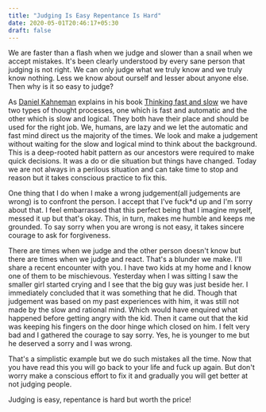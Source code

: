 ```yaml
---
title: "Judging Is Easy Repentance Is Hard"
date: 2020-05-01T20:46:17+05:30
draft: false
---
```



We are faster than a flash when we judge and slower than a snail when we accept mistakes. It's been clearly understood by every sane person that judging is not right. We can only judge what we truly know and we truly know nothing. Less we know about ourself and lesser about anyone else. Then why is it so easy to judge?

As [Daniel Kahneman](https://en.wikipedia.org/wiki/Daniel_Kahneman) explains in his book [Thinking fast and slow](https://www.youtube.com/watch?v=uqXVAo7dVRU) we have two types of thought processes, one which is fast and automatic and the other which is slow and logical. They both have their place and should be used for the right job. We, humans, are lazy and we let the automatic and fast mind direct us the majority of the times. We look and make a judgement without waiting for the slow and logical mind to think about the background. This is a deep-rooted habit pattern as our ancestors were required to make quick decisions. It was a do or die situation but things have changed. Today we are not always in a perilous situation and can take time to stop and reason but it takes conscious practice to fix this.

One thing that I do when I make a wrong judgement(all judgements are wrong) is to confront the person. I accept that I've fuck*d up and I'm sorry about that. I feel embarrassed that this perfect being that I imagine myself, messed it up but that's okay. This, in turn, makes me humble and keeps me grounded. To say sorry when you are wrong is not easy, it takes sincere courage to ask for forgiveness.

There are times when we judge and the other person doesn't know but there are times when we judge and react. That's a blunder we make. I'll share a recent encounter with you. I have two kids at my home and I know one of them to be mischievous. Yesterday when I was sitting I saw the smaller girl started crying and I see that the big guy was just beside her. I immediately concluded that it was something that he did. Though that judgement was based on my past experiences with him, it was still not made by the slow and rational mind. Which would have enquired what happened before getting angry with the kid. Then it came out that the kid was keeping his fingers on the door hinge which closed on him. I felt very bad and I gathered the courage to say sorry. Yes, he is younger to me but he deserved a sorry and I was wrong.

That's a simplistic example but we do such mistakes all the time. Now that you have read this you will go back to your life and fuck up again. But don't worry make a conscious effort to fix it and gradually you will get better at not judging people.

Judging is easy, repentance is hard but worth the price!

